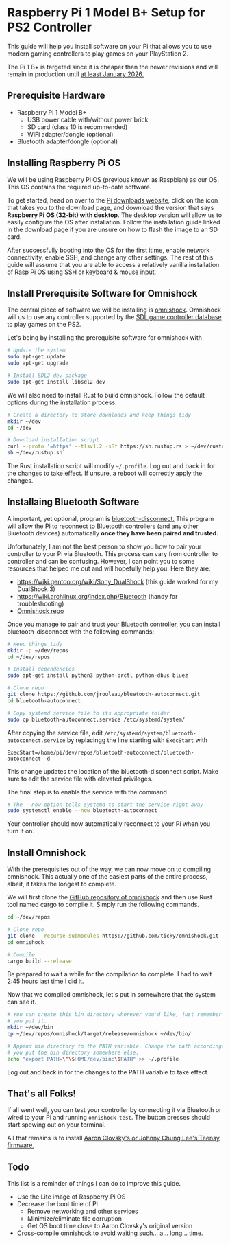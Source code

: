 # Raspberry Pi 1 Model B+ Setup for PS2 Controller

This guide will help you install software on your Pi that allows you to use
modern gaming controllers to play games on your PlayStation 2.

The Pi 1 B+ is targeted since it is cheaper than the newer revisions and will
remain in production until [at least January
2026.](https://www.raspberrypi.org/products/raspberry-pi-1-model-b-plus/)

## Prerequisite Hardware

- Raspberry Pi 1 Model B+
  - USB power cable with/without power brick
  - SD card (class 10 is recommended)
  - WiFi adapter/dongle (optional)
- Bluetooth adapter/dongle (optional)

## Installing Raspberry Pi OS

We will be using Raspberry Pi OS (previous known as Raspbian) as our OS. This
OS contains the required up-to-date software.

To get started, head on over to the [Pi downloads
website](https://www.raspberrypi.org/downloads/), click on the icon that takes
you to the download page, and download the version that says **Raspberry Pi OS
(32-bit) with desktop**. The desktop version will allow us to easily configure
the OS after installation. Follow the installation guide linked in the download
page if you are unsure on how to flash the image to an SD card.

After successfully booting into the OS for the first itime, enable network
connectivity, enable SSH, and change any other settings. The rest of this guide
will assume that you are able to access a relatively vanilla installation of
Rasp Pi OS using SSH or keyboard & mouse input.

## Install Prerequisite Software for Omnishock

The central piece of software we will be installing is
[omnishock](https://github.com/ticky/omnishock/). Omnishock will us to use any
controller supported by the [SDL game controller
database](https://github.com/gabomdq/SDL_GameControllerDB/) to play games on
the PS2.

Let's being by installing the prerequisite software for omnishock with
```sh
# Update the system
sudo apt-get update
sudo apt-get upgrade

# Install SDL2 dev package
sudo apt-get install libsdl2-dev
```

We will also need to install Rust to build omnishock. Follow the default options during the installation process.
```sh
# Create a directory to store downloads and keep things tidy
mkdir ~/dev
cd ~/dev

# Download installation script
curl --proto '=https' --tlsv1.2 -sSf https://sh.rustup.rs > ~/dev/rustup.sh
sh ~/dev/rustup.sh`
```

The Rust installation script will modify `~/.profile`. Log out and back in
for the changes to take effect. If unsure, a reboot will correctly apply the
changes.

## Installaing Bluetooth Software

A important, yet optional, program is
[bluetooth-disconnect.](https://github.com/jrouleau/bluetooth-autoconnect) This
program will allow the Pi to reconnect to Bluetooth controllers (and any other
Bluetooth devices) automatically **once they have been paired and trusted.**

Unfortunately, I am not the best person to show you how to pair your controller
to your Pi via Bluetooth. This process can vary from controller to controller
and can be confusing. However, I can point you to some resources that helped me
out and will hopefully help you. Here they are:
- https://wiki.gentoo.org/wiki/Sony_DualShock (this guide worked for my
  DualShock 3)
- https://wiki.archlinux.org/index.php/Bluetooth (handy for troubleshooting)
- [Omnishock repo](https://github.com/ticky/omnishock/)

Once you manage to pair and trust your Bluetooth controller, you can install
bluetooth-disconnect with the following commands:
```sh
# Keep things tidy
mkdir -p ~/dev/repos
cd ~/dev/repos

# Install dependencies
sudo apt-get install python3 python-prctl python-dbus bluez

# Clone repo
git clone https://github.com/jrouleau/bluetooth-autoconnect.git
cd bluetooth-autoconnect

# Copy systemd service file to its appropriate folder
sudo cp bluetooth-autoconnect.service /etc/systemd/system/
```

After copying the service file, edit
`/etc/systemd/system/bluetooth-autoconnect.service` by replacingg the line
starting with `ExecStart` with
```
ExecStart=/home/pi/dev/repos/bluetooth-autoconnect/bluetooth-autoconnect -d
```

This change updates the location of the bluetooth-disconnect script. Make sure
to edit the service file with elevated privileges.

The final step is to enable the service with the command
```sh
# The --now option tells systemd to start the service right away
sudo systemctl enable --now bluetooth-autoconnect
```

Your controller should now automatically reconnect to your Pi when you turn it
on.

## Install Omnishock

With the prerequisites out of the way, we can now move on to compiling
omnishock. This actually one of the easiest parts of the entire process,
albeit, it takes the longest to complete.

We will first clone the [GitHub repository of
omnishock](https://github.com/ticky/omnishock/) and then use Rust tool named
cargo to compile it. Simply run the following commands.
```sh
cd ~/dev/repos

# Clone repo
git clone --recurse-submodules https://github.com/ticky/omnishock.git
cd omnishock

# Compile
cargo build --release
```

Be prepared to wait a while for the compilation to complete. I had to wait 2:45
hours last time I did it.

Now that we compiled omnishock, let's put in somewhere that the system can see
it.
```sh
# You can create this bin directory wherever you'd like, just remember where
# you put it.
mkdir ~/dev/bin
cp ~/dev/repos/omnishock/target/release/omnishock ~/dev/bin/

# Append bin directory to the PATH variable. Change the path accordingly if
# you put the bin directory somewhere else.
echo "export PATH=\"\$HOME/dev/bin:\$PATH" >> ~/.profile
```

Log out and back in for the changes to the PATH variable to take effect.

## That's all Folks!

If all went well, you can test your controller by connecting it via Bluetooth
or wired to your Pi and running `omnishock test`. The button presses should
start spewing out on your terminal.

All that remains is to install [Aaron Clovsky's or Johnny Chung Lee's Teensy
firmware.](https://github.com/ticky/omnishock/#supported-hardware)

## Todo

This list is a reminder of things I can do to improve this guide.

- Use the Lite image of Raspberry Pi OS
- Decrease the boot time of Pi
    - Remove networking and other services
    - Minimize/eliminate file corruption
    - Get OS boot time close to Aaron Clovsky's original version
- Cross-compile omnishock to avoid waiting such... a... long... time.